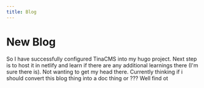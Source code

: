```yaml
---
title: Blog
---
```


# New Blog

So I have successfully configured TinaCMS into my hugo project. Next step is to host it in netlify and learn if there are any additional learnings there (I'm sure there is). Not wanting to get my head there. Currently thinking if i should convert this blog thing into a doc thing or ??? Well find ot
